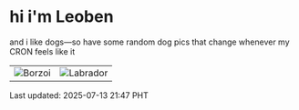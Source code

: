 # hi i'm Leoben

and i like dogs—so have some random dog pics that change whenever my CRON feels like it

|  |  |
|--------|----------|
| ![Borzoi](https://random-dog-vercel.vercel.app/api/random-borzoi?v=1752414469) | ![Labrador](https://random-dog-vercel.vercel.app/api/random-labrador?v=1752414469) |

Last updated: 2025-07-13 21:47 PHT
